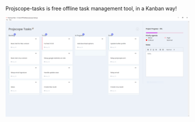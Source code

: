 Projscope-tasks is free offline task management tool, in a Kanban way!

![Dashboard](https://github.com/jviaches/ProjectManagement/blob/main/images/dashboard.PNG)
